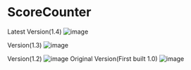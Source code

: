 # ScoreCounter
Latest Version(1.4)
![image](https://user-images.githubusercontent.com/65584840/124099532-40ec6980-da7b-11eb-937d-30feceb6613e.png)

Version(1.3)
![image](https://user-images.githubusercontent.com/65584840/123801445-ebdc1680-d907-11eb-8c50-ad56e68ecace.png)

Version(1.2)
![image](https://user-images.githubusercontent.com/65584840/123774036-af4df200-d8ea-11eb-9b7c-ee4c5e1fab46.png)
Original Version(First built 1.0)
![image](https://user-images.githubusercontent.com/65584840/123740671-6e43e680-d8c6-11eb-8040-847a1b0a35ba.png)
